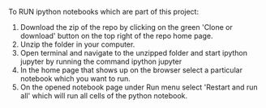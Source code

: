 To RUN ipython notebooks which are part of this project:
  1. Download the zip of the repo by clicking on the green 'Clone or download' button on the top right of the repo home page.
  2. Unzip the folder in your computer.
  3. Open terminal and navigate to the unzipped folder and start ipython jupyter by running the command
          ipython jupyter
  4. In the home page that shows up on the browser select a particular notebook which you want to run.
  5. On the opened notebook page under Run menu select 'Restart and run all' which will run all cells of the python notebook.
